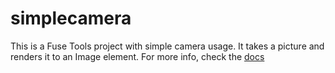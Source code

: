 # simplecamera

This is a Fuse Tools project with simple camera usage. It takes a picture and renders it to an Image element. For more info, check the [docs][1]

[1]: https://www.fusetools.com/docs/fuse/camera/camera
